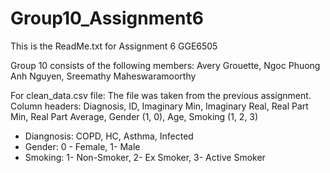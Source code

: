 # Group10_Assignment6
This is the ReadMe.txt for Assignment 6 GGE6505

Group 10 consists of the following members: Avery Grouette, Ngoc Phuong Anh Nguyen, Sreemathy Maheswaramoorthy

For clean_data.csv file: The file was taken from the previous assignment. Column headers: Diagnosis, ID, Imaginary Min, Imaginary Real, Real Part Min, Real Part Average, Gender (1, 0), Age, Smoking (1, 2, 3)

- Diangnosis: COPD, HC, Asthma, Infected
- Gender: 0 - Female, 1- Male
- Smoking: 1- Non-Smoker, 2- Ex Smoker, 3- Active Smoker
